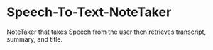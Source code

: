 # Speech-To-Text-NoteTaker
NoteTaker that takes Speech from the user then retrieves transcript, summary, and title. 
